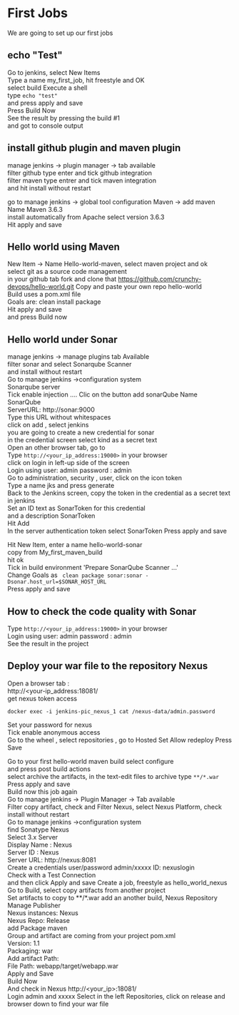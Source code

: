 # First Jobs
We are going to set up our first jobs    

## echo "Test" 
Go to jenkins, select New Items  
Type a name my_first_job, hit freestyle and OK      
select build Execute a shell   
type ```echo "test"```  
and press  apply and save   
Press Build Now  
See the result by pressing the build #1  
and got to console output  

## install github plugin and maven plugin   
manage jenkins -> plugin manager -> tab available     
filter github type enter and tick github integration  
filter maven type entrer and tick maven integration     
and hit install without restart  

go to manage jenkins -> global tool configuration 
Maven -> add maven    
Name Maven 3.6.3  
install automatically from Apache select version 3.6.3  
Hit apply and save

## Hello world using Maven 
New Item -> Name Hello-world-maven, select  maven project and ok   
select git as a source code management   
in your github tab fork and clone that https://github.com/crunchy-devops/hello-world.git
Copy and paste your own repo hello-world    
Build uses a pom.xml file     
Goals are: clean install package   
Hit apply and save   
and press Build now 

## Hello world under Sonar 
manage jenkins -> manage plugins  tab Available     
filter sonar and select Sonarqube Scanner  
and install without restart  
Go to manage jenkins ->configuration system   
Sonarqube server   
Tick enable injection  ....
Clic on the button add sonarQube
Name SonarQube  
ServerURL: http://sonar:9000    
Type this URL without whitespaces  
click on  add , select jenkins   
you are going to create a new credential for sonar     
in the credential screen select kind as a secret text   
Open an other browser tab, go to  
Type ```http://<your_ip_address:19000>``` in your browser    
click on login in left-up side of the screen    
Login using user: admin  password : admin  
Go to administration, security , user, click on the icon token  
Type a name jks and  press generate     
Back to the Jenkins screen, copy the token in the credential as a secret text in jenkins     
Set an ID text as SonarToken for this credential    
and a description SonarToken     
Hit Add  
In the server authentication token select SonarToken 
Press apply and save 

Hit New Item,  enter a name hello-world-sonar  
copy from  My_first_maven_build  
hit ok  
Tick in build environment 'Prepare SonarQube Scanner ...'    
Change Goals as ``` clean package sonar:sonar -Dsonar.host_url=$SONAR_HOST_URL```    
Press apply and save 

## How to check the code quality with Sonar
Type ```http://<your_ip_address:19000>``` in your browser  
Login using user: admin  password : admin  
See the result in the project  
 
## Deploy your war file to the repository Nexus
Open a browser tab :  
http://<your-ip_address:18081/  
get nexus token access     
```shell script
docker exec -i jenkins-pic_nexus_1 cat /nexus-data/admin.password
```  
Set your password for nexus  
Tick enable anonymous access  
Go to the wheel , select repositories , go to Hosted 
Set Allow redeploy
Press Save 

Go to your first hello-world maven build select configure   
and press post build actions  
select archive the artifacts, in the text-edit files to archive type ```**/*.war```
Press apply and save      
Build now this job again    
Go to manage jenkins -> Plugin Manager -> Tab available  
Filter copy artifact, check and 
Filter Nexus, select Nexus Platform,  check  
install without restart  
Go to manage jenkins ->configuration system     
find Sonatype Nexus  
Select 3.x Server   
Display Name :  Nexus  
Server ID :  Nexus  
Server URL: http://nexus:8081  
Create a credentials user/password  admin/xxxxx ID: nexuslogin   
Check with a Test Connection  
and then click Apply and save
Create a job, freestyle as hello_world_nexus    
Go to Build, select copy artifacts from another project  
Set artifacts to copy to **/*.war
add an another build, Nexus Repository Manage Publisher  
Nexus instances:  Nexus  
Nexus Repo: Release   
add Package maven   
Group and artifact are coming from your project pom.xml  
Version: 1.1  
Packaging: war  
Add artifact Path:  
File Path:  webapp/target/webapp.war  
Apply and Save  
Build Now  
And check in Nexus http://<your_ip>:18081/  
Login admin and xxxxx 
Select in the left  Repositories, click on release and browser down to find your war file






